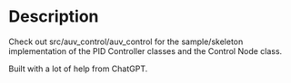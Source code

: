 # Description

Check out src/auv_control/auv_control for the sample/skeleton implementation of the PID Controller classes and the Control Node class.

Built with a lot of help from ChatGPT.
